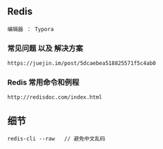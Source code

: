 ## Redis

	编辑器 ： Typora 

### 常见问题 以及 解决方案

	https://juejin.im/post/5dcaebea518825571f5c4ab0

### Redis 常用命令和例程

	http://redisdoc.com/index.html 

## 细节 ##

	redis-cli --raw   // 避免中文乱码